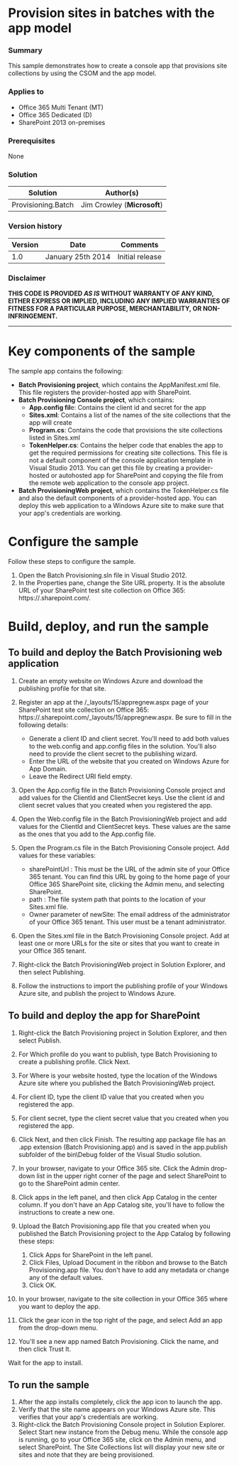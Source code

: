 # Provision sites in batches with the app model #

### Summary ###
This sample demonstrates how to create a console app that provisions site collections by using the CSOM and the app model.

### Applies to ###
-  Office 365 Multi Tenant (MT)
-  Office 365 Dedicated (D)
-  SharePoint 2013 on-premises


### Prerequisites ###
None

### Solution ###
Solution | Author(s)
---------|----------
Provisioning.Batch | Jim Crowley (**Microsoft**)

### Version history ###
Version  | Date | Comments
---------| -----| --------
1.0  | January 25th 2014 | Initial release

### Disclaimer ###
**THIS CODE IS PROVIDED *AS IS* WITHOUT WARRANTY OF ANY KIND, EITHER EXPRESS OR IMPLIED, INCLUDING ANY IMPLIED WARRANTIES OF FITNESS FOR A PARTICULAR PURPOSE, MERCHANTABILITY, OR NON-INFRINGEMENT.**


----------

# Key components of the sample #

The sample app contains the following:

- **Batch Provisioning project**, which contains the AppManifest.xml file. This file registers the provider-hosted app with SharePoint.
- **Batch Provisioning Console project**, which contains:
    - **App.config fil**e: Contains the client id and secret for the app
    - **Sites.xml**: Contains a list of the names of the site collections that the app will create
    - **Program.cs**: Contains the code that provisions the site collections listed in Sites.xml
    - **TokenHelper.cs**: Contains the helper code that enables the app to get the required permissions for creating site collections. This file is not a default component of the console application template in Visual Studio 2013. You can get this file by creating a provider-hosted or autohosted app for SharePoint and copying the file from the remote web application to the console app project.
- **Batch ProvisioningWeb project**, which contains the TokenHelper.cs file and also the default components of a provider-hosted app. You can deploy this web application to a Windows Azure site to make sure that your app's credentials are working.

# Configure the sample #
Follow these steps to configure the sample.

1. Open the Batch Provisioning.sln file in Visual Studio 2012.
2. In the Properties pane, change the Site URL property. It is the absolute URL of your SharePoint test site collection on Office 365: https://<my tenant>.sharepoint.com/.


# Build, deploy, and run the sample #
## To build and deploy the Batch Provisioning web application ##

1. Create an empty website on Windows Azure and download the publishing profile for that site.
2. Register an app at the /_layouts/15/appregnew.aspx page of your SharePoint test site collection on Office 365: https://<my tenant>.sharepoint.com/_layouts/15/appregnew.aspx. Be sure to fill in the following details:

    - Generate a client ID and client secret. You'll need to add both values to the  web.config and app.config files in the solution. You'll also need to provide the client secret to the publishing wizard.
    - Enter the URL of the website that you created on Windows Azure for App Domain.
    - Leave the Redirect URI field empty.

3. Open the App.config file in the Batch Provisioning Console project and add values for the ClientId and ClientSecret keys. Use the client id and client secret values that you created when you registered the app.
4. Open the Web.config file in the Batch ProvisioningWeb project and add values for the ClientId and ClientSecret keys. These values are the same as the ones that you add to the App.config file.
5. Open the Program.cs file in the Batch Provisioning Console project. Add values for these variables:

    - sharePointUrl : This must be the URL of the admin site of your Office 365 tenant. You can find this URL by going to the home page of your Office 365 SharePoint site, clicking the Admin menu, and selecting SharePoint.
    - path : The file system path that points to the location of your Sites.xml file.
    - Owner parameter of newSite: The email address of the administrator of your Office 365 tenant. This user must be a tenant administrator.

6. Open the Sites.xml file in the Batch Provisioning Console project. Add at least one or more URLs for the site or sites that you want to create in your Office 365 tenant.
7. Right-click the Batch ProvisioningWeb project in Solution Explorer, and then select Publishing.
8. Follow the instructions to import the publishing profile of your Windows Azure site, and publish the project to Windows Azure.


## To build and deploy the app for SharePoint ##

1. Right-click the Batch Provisioning project in Solution Explorer, and then select Publish.
2. For Which profile do you want to publish, type Batch Provisioning to create a publishing profile. Click Next.
3. For Where is your website hosted, type the location of the Windows Azure site where you published the Batch ProvisioningWeb project.
4. For client ID, type the client ID value that you created when you registered the app.
5. For client secret, type the client secret value that you created when you registered the app.
6. Click Next, and then click Finish. The resulting app package file has an .app extension (Batch Provisioning.app) and is saved in the app.publish subfolder of the bin\Debug folder of the Visual Studio solution.
7. In your browser, navigate to your Office 365 site. Click the Admin drop-down list in the upper right corner of the page and select SharePoint to go to the SharePoint admin center.
8. Click apps in the left panel, and then click App Catalog in the center column. If you don't have an App Catalog site, you'll have to follow the instructions to create a new one.
9. Upload the Batch Provisioning.app file that you created when you published the Batch Provisioning project to the App Catalog by following these steps:

    1. Click Apps for SharePoint in the left panel.
    2. Click Files, Upload Document in the ribbon and browse to the Batch Provisioning.app file. You don't have to add any metadata or change any of the default values. 
    3. Click OK.
10. In your browser, navigate to the site collection in your Office 365 where you want to deploy the app.
11. Click the gear icon in the top right of the page, and select Add an app from the drop-down menu.
12. You'll see a new app named Batch Provisioning. Click the name, and then click Trust It.

Wait for the app to install.

## To run the sample ##

1. After the app installs completely, click the app icon to launch the app.
2. Verify that the site name appears on your Windows Azure site. This verifies that your app's credentials are working.
3. Right-click the Batch Provisioning Console project in Solution Explorer. Select Start new instance from the Debug menu. While the console app is running, go to your Office 365 site, click on the Admin menu, and select SharePoint. The Site Collections list will display your new site or sites and note that they are being provisioned.



